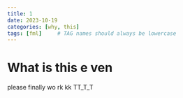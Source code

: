 ```yaml
---
title: 1
date: 2023-10-19
categories: [why, this]
tags: [fml]     # TAG names should always be lowercase
---
```




# What is this e ven
please finally wo rk kk
TT_T_T